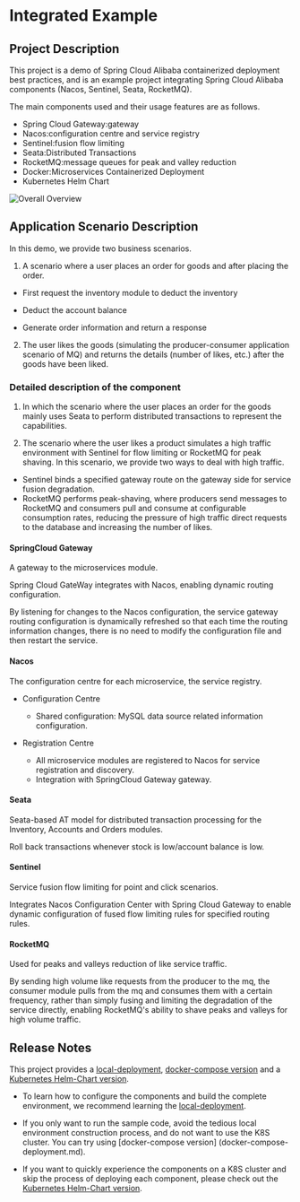 # Integrated Example

## Project Description

This project is a demo of Spring Cloud Alibaba containerized deployment best practices, and is an example project integrating Spring Cloud Alibaba components (Nacos, Sentinel, Seata, RocketMQ).

The main components used and their usage features are as follows.

- Spring Cloud Gateway:gateway
- Nacos:configuration centre and service registry
- Sentinel:fusion flow limiting
- Seata:Distributed Transactions
- RocketMQ:message queues for peak and valley reduction
- Docker:Microservices Containerized Deployment
- Kubernetes Helm Chart

![Overall Overview](https://my-img-1.oss-cn-hangzhou.aliyuncs.com/image-20220816004541921.png)

## Application Scenario Description

In this demo, we provide two business scenarios.

1) A scenario where a user places an order for goods and after placing the order.

- First request the inventory module to deduct the inventory

- Deduct the account balance

- Generate order information and return a response

2) The user likes the goods (simulating the producer-consumer application scenario of MQ) and returns the details (number of likes, etc.) after the goods have been liked.

### Detailed description of the component

1) In which the scenario where the user places an order for the goods mainly uses Seata to perform distributed transactions to represent the capabilities.

2) The scenario where the user likes a product simulates a high traffic environment with Sentinel for flow limiting or RocketMQ for peak shaving. In this scenario, we provide two ways to deal with high traffic.

- Sentinel binds a specified gateway route on the gateway side for service fusion degradation.
- RocketMQ performs peak-shaving, where producers send messages to RocketMQ and consumers pull and consume at configurable consumption rates, reducing the pressure of high traffic direct requests to the database and increasing the number of likes.

#### SpringCloud Gateway

A gateway to the microservices module.

Spring Cloud GateWay integrates with Nacos, enabling dynamic routing configuration.

By listening for changes to the Nacos configuration, the service gateway routing configuration is dynamically refreshed so that each time the routing information changes, there is no need to modify the configuration file and then restart the service.

#### Nacos

The configuration centre for each microservice, the service registry.

- Configuration Centre
  - Shared configuration: MySQL data source related information configuration.

- Registration Centre
  - All microservice modules are registered to Nacos for service registration and discovery.
  - Integration with SpringCloud Gateway gateway.

#### Seata

Seata-based AT model for distributed transaction processing for the Inventory, Accounts and Orders modules.

Roll back transactions whenever stock is low/account balance is low.

#### Sentinel

Service fusion flow limiting for point and click scenarios.

Integrates Nacos Configuration Center with Spring Cloud Gateway to enable dynamic configuration of fused flow limiting rules for specified routing rules.

#### RocketMQ

Used for peaks and valleys reduction of like service traffic.

By sending high volume like requests from the producer to the mq, the consumer module pulls from the mq and consumes them with a certain frequency, rather than simply fusing and limiting the degradation of the service directly, enabling RocketMQ's ability to shave peaks and valleys for high volume traffic.

## Release Notes

This project provides a [local-deployment](local-deployment.md), [docker-compose version](docker-compose-deployment.md) and a [Kubernetes Helm-Chart version](kubernetes-deployment.md).

- To learn how to configure the components and build the complete environment, we recommend learning the [local-deployment](local-deployment.md).

- If you only want to run the sample code, avoid the tedious local environment construction process, and do not want to use the K8S cluster. You can try using [docker-compose version] (docker-compose-deployment.md).

- If you want to quickly experience the components on a K8S cluster and skip the process of deploying each component, please check out the [Kubernetes Helm-Chart version](kubernetes-deployment.md).